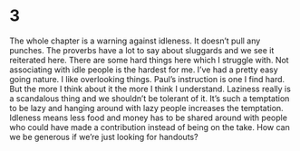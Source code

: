 # 3

The whole chapter is a warning against idleness. It doesn’t pull any punches. The proverbs have a lot to say about sluggards and we see it reiterated here. There are some hard things here which I struggle with. Not associating with idle people is the hardest for me. I’ve had a pretty easy going nature. I like overlooking things. Paul’s instruction is one I find hard. But the more I think about it the more I think I understand. Laziness really is a scandalous thing and we shouldn’t be tolerant of it. It’s such a temptation to be lazy and hanging around with lazy people increases the temptation. Idleness means less food and money has to be shared around with people who could have made a contribution instead of being on the take. How can we be generous if we’re just looking for handouts?